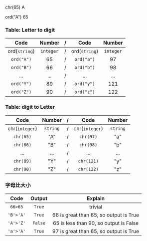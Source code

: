 

chr(65) A

ord("A") 65

### Table: Letter to digit
|Code|Number|/|Code|Number|
|:----------:|:----------:|:----------:|:----------:|:----------:|
|ord(`string`)|`integer`|/|ord(`string`)|`integer`|
|`ord("A")`|65|/|`ord("a")`|97|
|`ord("B")`|66|/|`ord("b")`|98|
|...|...|/|...|...|
|`ord("Y")`|89|/|`ord("y")`|121|
|`ord("Z")`|90|/|`ord("z")`|122|

### Table: digit to Letter
|Code|Number|/|Code|Number|
|:----------:|:----------:|:----------:|:----------:|:----------:|
|chr(`integer`)|`string`|/|chr(`integer`)|`string`|
|`chr(65)`|"A"|/|`chr(97)`|"a"|
|`chr(66)`|"B"|/|`chr(98)`|"b"|
|...|...|/|...|...|
|`chr(89)`|"Y"|/|`chr(121)`|"y"|
|`chr(90)`|"Z"|/|`chr(122)`|"z"|

### 字母比大小
|Code|Output|Explain|
|:----------:|:----------:|:----------:|
|`66>65`|`True`|trivial|
|`'B'>'A'`|`True`|66 is great than 65, so output is True|
|`'A'>'Z'`|`False`|65 is less than 90, so output is False|
|`'a'>'A'`|`True`|97 is great than 65, so output is True|

